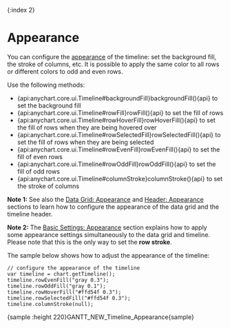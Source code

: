 {:index 2}
# Appearance

You can configure the [appearance](../../Appearance_Settings) of the timeline: set the background fill, the stroke of columns, etc. It is possible to apply the same color to all rows or different colors to odd and even rows.

Use the following methods:

* {api:anychart.core.ui.Timeline#backgroundFill}backgroundFill(){api} to set the background fill
* {api:anychart.core.ui.Timeline#rowFill}rowFill(){api} to set the fill of rows
* {api:anychart.core.ui.Timeline#rowHoverFill}rowHoverFill(){api} to set the fill of rows when they are being hovered over
* {api:anychart.core.ui.Timeline#rowSelectedFill}rowSelectedFill(){api} to set the fill of rows when they are being selected
* {api:anychart.core.ui.Timeline#rowEvenFill}rowEvenFill(){api} to set the fill of even rows
* {api:anychart.core.ui.Timeline#rowOddFill}rowOddFill(){api} to set the fill of odd rows
* {api:anychart.core.ui.Timeline#columnStroke}columnStroke(){api} to set the stroke of columns

**Note 1:** See also the [Data Grid: Appearance](../Data_Grid/Appearance) and [Header: Appearance](Header#appearance) sections to learn how to configure the appearance of the data grid and the timeline header.

**Note 2:** The [Basic Settings: Appearance](../Basic_Settings#rows_and_columns) section explains how to apply some appearance settings simultaneously to the data grid and timeline. Please note that this is the only way to set the **row stroke**.

The sample below shows how to adjust the appearance of the timeline:

```
// configure the appearance of the timeline
var timeline = chart.getTimeline();
timeline.rowEvenFill("gray 0.3");
timeline.rowOddFill("gray 0.1");
timeline.rowHoverFill("#ffd54f 0.3");
timeline.rowSelectedFill("#ffd54f 0.3");
timeline.columnStroke(null);
```

{sample :height 220}GANTT\_NEW\_Timeline\_Appearance{sample}